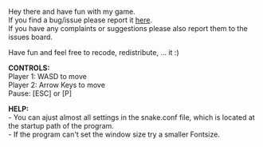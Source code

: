 Hey there and have fun with my game.  
If you find a bug/issue please report it [here](http://github.com/xKippi/Snake/issues/).  
If you have any complaints or suggestions please also report them to the issues board.  

Have fun and feel free to recode, redistribute, ... it :)  
  
  
  
**CONTROLS:**  
Player 1: WASD to move  
Player 2: Arrow Keys to move  
Pause: [ESC] or [P]  

**HELP:**  
 \- You can ajust almost all settings in the snake.conf file, which is located at the startup path of the program.  
 \- If the program can't set the window size try a smaller Fontsize.  